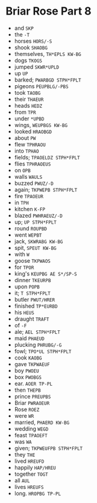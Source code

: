 # Briar Rose Part 8

* and `SKP`
* the `-T`
* horses `HORS/-S`
* shook `SHAOBG`
* themselves, `TH*EPLS KW-BG`
* dogs `TKOGS`
* jumped `SKWR*UPLD`
* up `UP`
* barked; `PWARBGD STPH*FPLT`
* pigeons `PEUPBLG/-PBS`
* took `TAOBG`
* their `THAEUR`
* heads `HEDZ`
* from `TPR`
* under `*UPBD`
* wings, `WEUPBGS KW-BG`
* looked `HRAOBGD`
* about `PW`
* flew `TPHRAOU`
* into `TPHAO`
* fields; `TPAOELDZ STPH*FPLT`
* flies `TPHRAOEUS`
* on `OPB`
* walls `WAULS`
* buzzed `PWUZ/-D`
* again; `TKPWEPB STPH*FPLT`
* fire `TPAOEUR`
* in `TPH`
* kitchen `K-FP`
* blazed `PWHRAEUZ/-D`
* up; `UP STPH*FPLT`
* round `ROUPBD`
* went `WEPBT`
* jack, `SKWRABG KW-BG`
* spit, `SPEUT KW-BG`
* with `W`
* goose `TKPWAOS`
* for `TPOR`
* king's `KEUPBG AE S*/SP-S`
* dinner `TKEURPB`
* upon `POPB`
* it; `T STPH*FPLT`
* butler `PWUT/HRER`
* finished `TP*EURBD`
* his `HEUS`
* draught `TRAFT`
* of `-F`
* ale; `AEL STPH*FPLT`
* maid `PHAEUD`
* plucking `PHRUBG/-G`
* fowl; `TPO*UL STPH*FPLT`
* cook `KAOBG`
* gave `TKPWAEUF`
* boy `PWOEU`
* box `PWOBGS`
* ear. `AOER TP-PL`
* then `THEPB`
* prince `PREUPBS`
* Briar `PWRAOEUR`
* Rose `ROEZ`
* were `WR`
* married, `PHAERD KW-BG`
* wedding `WEGD`
* feast `TPAOEFT`
* was `WA`
* given; `TKPWEUFPB STPH*FPLT`
* they `THE`
* lived `HREUFD`
* happily `HAP/HREU`
* together `TOGT`
* all `AUL`
* lives `HREUFS`
* long. `HROPBG TP-PL`

